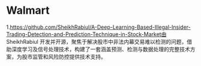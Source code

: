 # Walmart
1.https://github.com/SheikhRabiul/A-Deep-Learning-Based-Illegal-Insider-Trading-Detection-and-Prediction-Technique-in-Stock-Market由 SheikhRabiul 开发并开源，聚焦于解决股市中非法内幕交易难以检测的问题，借助深度学习及信号处理技术，构建了一套涵盖预测、检测与数据处理的完整技术方案，为股市监管和风险防控提供技术支持。
